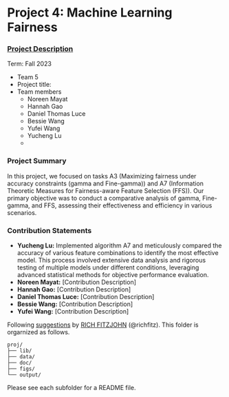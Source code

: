 # Project 4: Machine Learning Fairness

### [Project Description](doc/project4_desc.md)

Term: Fall 2023

+ Team 5
+ Project title: 
+ Team members
	+ Noreen Mayat
	+ Hannah Gao
	+ Daniel Thomas Luce
	+ Bessie Wang
	+ Yufei Wang
 	+ Yucheng Lu
  + 
### Project Summary
In this project, we focused on tasks A3 (Maximizing fairness under accuracy constraints (gamma and Fine-gamma)) and A7 (Information Theoretic Measures for Fairness-aware Feature Selection (FFS)). Our primary objective was to conduct a comparative analysis of gamma, Fine-gamma, and FFS, assessing their effectiveness and efficiency in various scenarios.

### Contribution Statements
- **Yucheng Lu:** Implemented algorithm A7 and meticulously compared the accuracy of various feature combinations to identify the most effective model. This process involved extensive data analysis and rigorous testing of multiple models under different conditions, leveraging advanced statistical methods for objective performance evaluation.
- **Noreen Mayat:** [Contribution Description]
- **Hannah Gao:** [Contribution Description]
- **Daniel Thomas Luce:** [Contribution Description]
- **Bessie Wang:** [Contribution Description]
- **Yufei Wang:** [Contribution Description]
  
Following [suggestions](http://nicercode.github.io/blog/2013-04-05-projects/) by [RICH FITZJOHN](http://nicercode.github.io/about/#Team) (@richfitz). This folder is orgarnized as follows.

```
proj/
├── lib/
├── data/
├── doc/
├── figs/
└── output/
```

Please see each subfolder for a README file.
